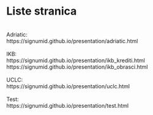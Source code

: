 # Liste stranica
 <br />
Adriatic: <br />
https://signumid.github.io/presentation/adriatic.html <br />
 <br />
IKB: <br />
https://signumid.github.io/presentation/ikb_krediti.html <br />
https://signumid.github.io/presentation/ikb_obrasci.html <br />
 <br />
UCLC: <br />
https://signumid.github.io/presentation/uclc.html <br />
 <br />
Test: <br />
https://signumid.github.io/presentation/test.html <br />
